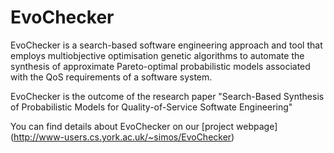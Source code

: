 # EvoChecker

EvoChecker is a search-based software engineering approach and tool that employs multiobjective optimisation genetic algorithms to automate the synthesis of approximate Pareto-optimal probabilistic models associated with the QoS requirements of a software system.

EvoChecker is the outcome of the research paper "Search-Based Synthesis of Probabilistic Models for Quality-of-Service Softwate Engineering"

You can find details about EvoChecker on our [project webpage] (http://www-users.cs.york.ac.uk/~simos/EvoChecker)
